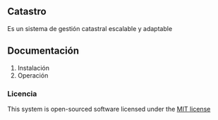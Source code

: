 ## Catastro

Es un sistema de gestión catastral escalable y adaptable

## Documentación

1. Instalación
2. Operación

### Licencia

This system is open-sourced software licensed under the [MIT license](http://opensource.org/licenses/MIT)

